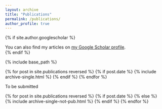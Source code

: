 ```yaml
---
layout: archive
title: "Publications"
permalink: /publications/
author_profile: true
---
```


{% if site.author.googlescholar %}
  <div class="wordwrap">You can also find my articles on <a href="{{site.author.googlescholar}}">my Google Scholar profile</a>.</div>
{% endif %}

{% include base_path %}

{% for post in site.publications reversed %}
  {% if post.date %}
    {% include archive-single.html %}
  {% endif %}
{% endfor %}

<p>To be submitted</p>
{% for post in site.publications reversed %}
  {% if post.date %}
  {% else %}
    {% include archive-single-not-pub.html %}
  {% endif %}
{% endfor %}


